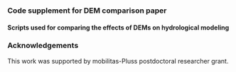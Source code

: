 ### Code supplement for DEM comparison paper

#### Scripts used for comparing the effects of DEMs on hydrological modeling

### Acknowledgements
This work was supported by mobilitas-Pluss postdoctoral researcher grant.